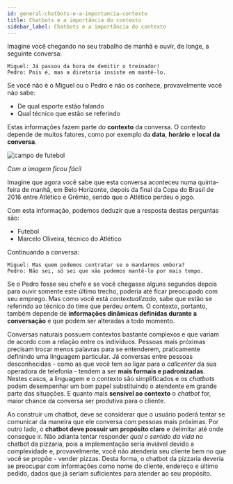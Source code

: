 ```yaml
---
id: general-chatbots-e-a-importancia-contexto
title: Chatbots e a importância do contexto
sidebar_label: Chatbots e a importância do contexto
---
```

Imagine você chegando no seu trabalho de manhã e ouvir, de longe, a seguinte conversa:

```
Miguel: Já passou da hora de demitir o treinador!
Pedro: Pois é, mas a diretoria insiste em mantê-lo.
```

Se você não é o Miguel ou o Pedro e não os conhece, provavelmente você não sabe:

* De qual esporte estão falando
* Qual técnico que estão se referindo

Estas informações fazem parte do **contexto** da conversa. O contexto depende de muitos fatores, como por exemplo da **data**, **horário** e **local da conversa**.


![campo de futebol](/img/general/general-chatbots-e-a-importancia-contexto-1.jpg)

*Com a imagem ficou fácil*

Imagine que agora você sabe que esta conversa aconteceu numa quinta-feira de manhã, em Belo Horizonte, depois da final da Copa do Brasil de 2016 entre Atlético e Grêmio, sendo que o Atlético perdeu o jogo.

Com esta informação, podemos deduzir que a resposta destas perguntas são:

* Futebol
* Marcelo Oliveira, técnico do Atlético
  
Continuando a conversa:

```
Miguel: Mas quem podemos contratar se o mandarmos embora?
Pedro: Não sei, só sei que não podemos mantê-lo por mais tempo.
```

Se o Pedro fosse seu chefe e se você chegasse alguns segundos depois para ouvir somente este último trecho, poderia até ficar preocupado com seu emprego. Mas como você está *contextualizado*, sabe que estão se referindo ao técnico do time que perdeu ontem. O contexto, portanto, também depende de **informações dinâmicas definidas durante a conversação** e que podem ser alteradas a todo momento.

Conversas naturais possuem contextos bastante complexos e que variam de acordo com a relação entre os indivíduos. Pessoas mais próximas precisam trocar menos palavras para se entenderem, praticamente definindo uma linguagem particular. Já conversas entre pessoas desconhecidas - como as que você tem ao ligar para o *callcenter* da sua operadora de telefonia - tendem a ser **mais formais e padronizadas**. Nestes casos, a linguagem e o contexto são simplificados e os *chatbots* podem desempenhar um bom papel substituindo o atendente em grande parte das situações. E quanto mais **sensível ao contexto** o *chatbot* for, maior chance da conversa ser produtiva para o cliente.

Ao construir um chatbot, deve se considerar que o usuário poderá tentar se comunicar da maneira que ele conversa com pessoas mais próximas. Por outro lado, o **chatbot deve possuir um propósito claro** e delimitar até onde consegue ir. Não adianta tentar responder *qual o sentido da vida* no chatbot da pizzaria, pois a implementação seria inviável devido a complexidade e, provavelmente, você não atenderia seu cliente bem no que você se propõe - vender pizzas. Desta forma, o chatbot da pizzaria deveria se preocupar com informações como nome do cliente, endereço e último pedido, dados que já seriam suficientes para atender ao seu propósito.
